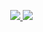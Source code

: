 <ul>
   <p align="center">
      <a href="https://github.com/anuraghazra/convoychat">
        <img src="https://github-readme-stats.vercel.app/api/top-langs/?username=lenk&layout=compact)](https://github.com/anuraghazra/github-readme-stats&theme=dark" />
      <a href="https://github.com/anuraghazra/convoychat">
        <img src="https://github-readme-stats.vercel.app/api?show_owner=true&include_all_commits=true&count_private=true&username=lenk&show_icons=true&theme=dark" />
   </p>
</ul>
